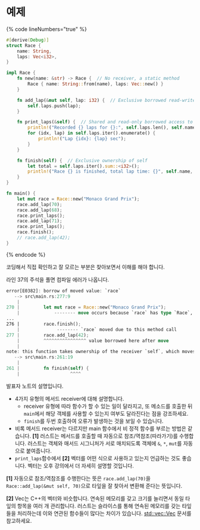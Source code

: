 # 예제

{% code lineNumbers="true" %}
```rust
#[derive(Debug)]
struct Race {
    name: String,
    laps: Vec<i32>,
}

impl Race {
    fn new(name: &str) -> Race {  // No receiver, a static method
        Race { name: String::from(name), laps: Vec::new() }
    }

    fn add_lap(&mut self, lap: i32) {  // Exclusive borrowed read-write access to self
        self.laps.push(lap);
    }

    fn print_laps(&self) {  // Shared and read-only borrowed access to self
        println!("Recorded {} laps for {}:", self.laps.len(), self.name);
        for (idx, lap) in self.laps.iter().enumerate() {
            println!("Lap {idx}: {lap} sec");
        }
    }

    fn finish(self) {  // Exclusive ownership of self
        let total = self.laps.iter().sum::<i32>();
        println!("Race {} is finished, total lap time: {}", self.name, total);
    }
}

fn main() {
    let mut race = Race::new("Monaco Grand Prix");
    race.add_lap(70);
    race.add_lap(68);
    race.print_laps();
    race.add_lap(71);
    race.print_laps();
    race.finish();
    // race.add_lap(42);
}
```
{% endcode %}

코딩해서 직접 확인하고 잘 모르는 부분은 찾아보면서 이해를 해야 합니다.

라인 37의 주석을 풀면 컴파일 에러가 나옵니다.&#x20;

```rust
error[E0382]: borrow of moved value: `race`
   --> src\main.rs:277:9
    |
270 |         let mut race = Race::new("Monaco Grand Prix");
    |             -------- move occurs because `race` has type `Race`, which does not implement the `Copy` trait
...
276 |         race.finish();
    |              -------- `race` moved due to this method call
277 |         race.add_lap(42);
    |         ^^^^^^^^^^^^^^^^ value borrowed here after move
    |
note: this function takes ownership of the receiver `self`, which moves `race`
   --> src\main.rs:261:19
    |
261 |         fn finish(self) {
    |                   ^^^^
```

발표자 노트의 설명입니다.&#x20;

* 4가지 유형의 메서드 receiver에 대해 설명합니다.
  * receiver 유형에 따라 함수가 할 수 있는 일이 달라지고, 또 메소드를 호출한 뒤 `main`에서 해당 객체를 사용할 수 있는지 여부도 달라진다는 점을 강조하세요.
  * `finish`를 두번 호출하여 오류가 발생하는 것을 보일 수 있습니다.
* 비록 메서드 receiver는 다르지만 main 함수에서 비 정적 함수를 부르는 방법은 같습니다. **\[1]** 러스트는 메서드를 호출할 때 자동으로 참조/역참조(따라가기)를 수행합니다. 러스트는 객체와 매서드 시그니처가 서로 매치되도록 객체에 `&`, `*`, `mut`를 자동으로 붙여줍니다.
* `print_laps`함수에서 **\[2]** 벡터를 어떤 식으로 사용하고 있는지 언급하는 것도 좋습니다. 벡터는 오후 강의에서 더 자세히 설명할 것입니다.

**\[1]** 자동으로 참조/역참조를 수행한다는 뜻은 `race.add_lap(70)`을 `Race::add_lap(&mut self, 70)`으로 타잎을 잘 찾아서 변환해 준다는 뜻입니다.&#x20;

**\[2]** Vec는 C++의 벡터와 비슷합니다. 연속된 메모리를 갖고 크기를 늘리면서 동일 타잎의 항목을 여러 개 관리합니다. 러스트는 슬라이스를 통해 연속된 메모리를 갖는 타잎들을 처리하는데 이와 연관된 함수들이 많다는 차이가 있습니다. [std::vec::Vec](https://doc.rust-lang.org/std/vec/struct.Vec.html) 문서를 참고하세요.







